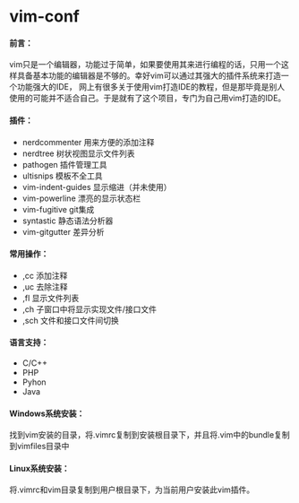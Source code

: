 # vim-conf
<h4>前言：</h4>
   <p> vim只是一个编辑器，功能过于简单，如果要使用其来进行编程的话，只用一个这样具备基本功能的编辑器是不够的。幸好vim可以通过其强大的插件系统来打造一个功能强大的IDE，
网上有很多关于使用vim打造IDE的教程，但是那毕竟是别人使用的可能并不适合自己。于是就有了这个项目，专门为自己用vim打造的IDE。</p>

<h4>插件：</h4>
<ul>
  <li> nerdcommenter 用来方便的添加注释</li>
  <li> nerdtree      树状视图显示文件列表</li>
  <li> pathogen      插件管理工具</li>
  <li> ultisnips     模板不全工具</li>
  <li>vim-indent-guides   显示缩进（并未使用）</li>
  <li>vim-powerline 漂亮的显示状态栏</li>
  <li>vim-fugitive  git集成</li>
  <li>syntastic     静态语法分析器</li>
  <li>vim-gitgutter 差异分析</li>
</ul>
<h4>常用操作：</h4>
<ul>
  <li> ,cc 添加注释</li>
  <li> ,uc 去除注释</li>
  <li> ,fl 显示文件列表</li>
  <li> ,ch 子窗口中将显示实现文件/接口文件</li>
  <li> ,sch 文件和接口文件间切换</li>
</ul>
<h4>语言支持：</h4>
<ul>
  <li>C/C++</li>
  <li>PHP</li>
  <li>Pyhon</li>
  <li>Java</li>
</ul>
<h4>Windows系统安装：</h4>
<p>找到vim安装的目录，将.vimrc复制到安装根目录下，并且将.vim中的bundle复制到vimfiles目录中</p>
<h4>Linux系统安装：</h4>
<p>将.vimrc和vim目录复制到用户根目录下，为当前用户安装此vim插件。</>
